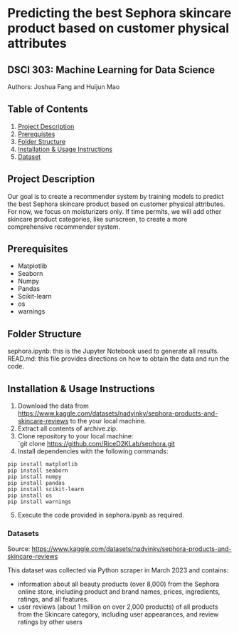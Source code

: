 # Predicting the best Sephora skincare product based on customer physical attributes
## DSCI 303: Machine Learning for Data Science
Authors: Joshua Fang and Huijun Mao

## Table of Contents
1. [Project Description](#project-description)
2. [Prerequistes](#prerequistes)
3. [Folder Structure](#folder-structure)
4. [Installation & Usage Instructions](#installation-&-usage-instructions)
5. [Dataset](#dataset)

## Project Description
Our goal is to create a recommender system by training models to predict the best Sephora skincare product based on customer physical attributes. For now, we focus on moisturizers only. If time permits, we will add other skincare product categories, like sunscreen, to create a more comprehensive recommender system.

## Prerequisites
- Matplotlib
- Seaborn
- Numpy
- Pandas
- Scikit-learn
- os
- warnings

## Folder Structure
sephora.ipynb: this is the Jupyter Notebook used to generate all results.
READ.md: this file provides directions on how to obtain the data and run the code.

## Installation & Usage Instructions
1. Download the data from https://www.kaggle.com/datasets/nadyinky/sephora-products-and-skincare-reviews to the your local machine. 
2. Extract all contents of archive.zip.
3. Clone repository to your local machine: <br>
`git clone https://github.com/RiceD2KLab/sephora.git
4. Install dependencies with the following commands:
```
pip install matplotlib
pip install seaborn
pip install numpy
pip install pandas
pip install scikit-learn
pip install os
pip install warnings
```
5. Execute the code provided in sephora.ipynb as required. 

### Datasets
Source: https://www.kaggle.com/datasets/nadyinky/sephora-products-and-skincare-reviews

This dataset was collected via Python scraper in March 2023 and contains:

* information about all beauty products (over 8,000) from the Sephora online store, including product and brand names, prices, ingredients, ratings, and all features.
* user reviews (about 1 million on over 2,000 products) of all products from the Skincare category, including user appearances, and review ratings by other users
